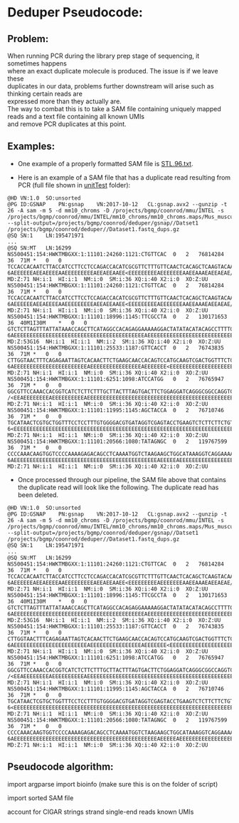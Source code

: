 # Deduper Pseudocode:


## Problem: 
When running PCR during the library prep stage of sequencing, it sometimes happens  
where an exact duplicate molecule is produced. The issue is if we leave these  
duplicates in our data, problems further downstream will arise such as thinking certain reads are  
expressed more than they actually are.  
The way to combat this is to take a SAM file containing uniquely mapped reads and a text file containing all known UMIs  
and remove PCR duplicates at this point. 

## Examples:
* One example of a properly formatted SAM file is  [STL.96.txt](../STL96.txt).  

* Here is an example of a SAM file that has a duplicate read resulting from PCR (full file shown in [unitTest](/unitTest) folder): 
```
@HD	VN:1.0	SO:unsorted
@PG	ID:GSNAP	PN:gsnap	VN:2017-10-12	CL:gsnap.avx2 --gunzip -t 26 -A sam -m 5 -d mm10_chroms -D /projects/bgmp/coonrod/mmu/INTEL -s /projects/bgmp/coonrod/mmu/INTEL/mm10_chroms/mm10_chroms.maps/Mus_musculus.GRCm38.89.splicesites.iit --split-output=/projects/bgmp/coonrod/deduper/gsnap//Datset1 /projects/bgmp/coonrod/deduper//Dataset1.fastq_dups.gz
@SQ	SN:1	LN:195471971
...
@SQ	SN:MT	LN:16299
NS500451:154:HWKTMBGXX:1:11101:24260:1121:CTGTTCAC	0	2	76814284	36	71M	*	0	0	TCCACCACAATCTTACCATCCTTCCTCCAGACCACATCGCGTTCTTTGTTCAACTCACAGCTCAAGTACAA	6AEEEEEEAEEAEEEEAAEEEEEEEEEAEEAEEAAEE<EEEEEEEEEAEEEEEEEAAEEAAAEAEEAEAE/	MD:Z:71	NH:i:1	HI:i:1	NM:i:0	SM:i:36	XQ:i:40	X2:i:0	XO:Z:UU
NS500451:154:HWKTMBGXX:1:11101:24260:1121:CTGTTCAC	0	2	76814284	36	71M	*	0	0	TCCACCACAATCTTACCATCCTTCCTCCAGACCACATCGCGTTCTTTGTTCAACTCACAGCTCAAGTACAA	6AEEEEEEAEEAEEEEAAEEEEEEEEEAEEAEEAAEE<EEEEEEEEEAEEEEEEEAAEEAAAEAEEAEAE/	MD:Z:71	NH:i:1	HI:i:1	NM:i:0	SM:i:36	XQ:i:40	X2:i:0	XO:Z:UU
NS500451:154:HWKTMBGXX:1:11101:18996:1145:TTCGCCTA	0	2	130171653	36	40M1I30M	*	0	0	GTCTCTTAGTTTATTATAAACCAGCTTCATAGGCCACAGAGGAAAAAGGACTATATACATACAGCCTTTTG	6AEEEEEEEEEEEEEEEEEEEEEEEEEEEEEEEEEEEEEEEEEAEEEEEEEEEEEEEEEEEEEEEEEEEEE	MD:Z:53G16	NH:i:1	HI:i:1	NM:i:2	SM:i:36	XQ:i:40	X2:i:0	XO:Z:UU
NS500451:154:HWKTMBGXX:1:11101:25533:1187:GTTCACCT	0	2	76743835	36	71M	*	0	0	CTTGGTAACTTTCAGAGAATTAGTCACAACTTCTGAAGCAACCACAGTCCATGCAAGTCGACTGGTTTCTC	6AEEEEEEEEEEEEEEEEEEEEEEEAEEEEEEEEEEEEEEEEAEEEEEEE<EEEEEEEEEEEEEEEEEEEE	MD:Z:71	NH:i:1	HI:i:1	NM:i:0	SM:i:36	XQ:i:40	X2:i:0	XO:Z:UU
NS500451:154:HWKTMBGXX:1:11101:6251:1098:ATCCATGG	0	2	76765947	36	71M	*	0	0	GGCGTTCCAAACCACGGTCATCTCTTCTTTGCTTACTTTAGTGACTTCTGGAGGATCAGGGCGGCCAGGTC	/<EEAEEEEEEEEAEEEEEEEEEEAEEEEEEEEEEEEEEEEEEEEEEEEEEEEEEEEEEEEEEEEEEEEEE	MD:Z:71	NH:i:1	HI:i:1	NM:i:0	SM:i:36	XQ:i:40	X2:i:0	XO:Z:UU
NS500451:154:HWKTMBGXX:1:11101:11995:1145:AGCTACCA	0	2	76710746	36	71M	*	0	0	TGCATAACTCGTGCTGGTTTCCTCCTTTGTGGGGACGTGATAGGTCGAGTACCTGAAGTCTCTTCTTCTGT	6<EEEEEEEEEEEEEEEEEEEEEEEEEEEEEEEEEEEEEEEEEEEEEEEEEEEEEEEEEEEEEEEEEEEEE	MD:Z:71	NH:i:1	HI:i:1	NM:i:0	SM:i:36	XQ:i:40	X2:i:0	XO:Z:UU
NS500451:154:HWKTMBGXX:1:11101:20566:1080:TATAGNGC	0	2	119767599	36	71M	*	0	0	CCCCAAACAAGTGGTCCCCAAAAGAGACAGCCTCAAAATGGTCTAAGAAGCTGGCATAAAGGTCAGGAAAA	6AEEEEEEEEEEEEEEEEEEEEEEEEEEEEEEEEEEEEEEEEEEEEEAEEEEEAEEEEEEEEEEEEEEEEE	MD:Z:71	NH:i:1	HI:i:1	NM:i:0	SM:i:36	XQ:i:40	X2:i:0	XO:Z:UU

```

* Once processed through our pipeline, the SAM file above that contains the duplicate read will look like the following. The duplicate read has been deleted.  
```
@HD	VN:1.0	SO:unsorted
@PG	ID:GSNAP	PN:gsnap	VN:2017-10-12	CL:gsnap.avx2 --gunzip -t 26 -A sam -m 5 -d mm10_chroms -D /projects/bgmp/coonrod/mmu/INTEL -s /projects/bgmp/coonrod/mmu/INTEL/mm10_chroms/mm10_chroms.maps/Mus_musculus.GRCm38.89.splicesites.iit --split-output=/projects/bgmp/coonrod/deduper/gsnap//Datset1 /projects/bgmp/coonrod/deduper//Dataset1.fastq_dups.gz
@SQ	SN:1	LN:195471971
...
@SQ	SN:MT	LN:16299
NS500451:154:HWKTMBGXX:1:11101:24260:1121:CTGTTCAC	0	2	76814284	36	71M	*	0	0	TCCACCACAATCTTACCATCCTTCCTCCAGACCACATCGCGTTCTTTGTTCAACTCACAGCTCAAGTACAA	6AEEEEEEAEEAEEEEAAEEEEEEEEEAEEAEEAAEE<EEEEEEEEEAEEEEEEEAAEEAAAEAEEAEAE/	MD:Z:71	NH:i:1	HI:i:1	NM:i:0	SM:i:36	XQ:i:40	X2:i:0	XO:Z:UU
NS500451:154:HWKTMBGXX:1:11101:18996:1145:TTCGCCTA	0	2	130171653	36	40M1I30M	*	0	0	GTCTCTTAGTTTATTATAAACCAGCTTCATAGGCCACAGAGGAAAAAGGACTATATACATACAGCCTTTTG	6AEEEEEEEEEEEEEEEEEEEEEEEEEEEEEEEEEEEEEEEEEAEEEEEEEEEEEEEEEEEEEEEEEEEEE	MD:Z:53G16	NH:i:1	HI:i:1	NM:i:2	SM:i:36	XQ:i:40	X2:i:0	XO:Z:UU
NS500451:154:HWKTMBGXX:1:11101:25533:1187:GTTCACCT	0	2	76743835	36	71M	*	0	0	CTTGGTAACTTTCAGAGAATTAGTCACAACTTCTGAAGCAACCACAGTCCATGCAAGTCGACTGGTTTCTC	6AEEEEEEEEEEEEEEEEEEEEEEEAEEEEEEEEEEEEEEEEAEEEEEEE<EEEEEEEEEEEEEEEEEEEE	MD:Z:71	NH:i:1	HI:i:1	NM:i:0	SM:i:36	XQ:i:40	X2:i:0	XO:Z:UU
NS500451:154:HWKTMBGXX:1:11101:6251:1098:ATCCATGG	0	2	76765947	36	71M	*	0	0	GGCGTTCCAAACCACGGTCATCTCTTCTTTGCTTACTTTAGTGACTTCTGGAGGATCAGGGCGGCCAGGTC	/<EEAEEEEEEEEAEEEEEEEEEEAEEEEEEEEEEEEEEEEEEEEEEEEEEEEEEEEEEEEEEEEEEEEEE	MD:Z:71	NH:i:1	HI:i:1	NM:i:0	SM:i:36	XQ:i:40	X2:i:0	XO:Z:UU
NS500451:154:HWKTMBGXX:1:11101:11995:1145:AGCTACCA	0	2	76710746	36	71M	*	0	0	TGCATAACTCGTGCTGGTTTCCTCCTTTGTGGGGACGTGATAGGTCGAGTACCTGAAGTCTCTTCTTCTGT	6<EEEEEEEEEEEEEEEEEEEEEEEEEEEEEEEEEEEEEEEEEEEEEEEEEEEEEEEEEEEEEEEEEEEEE	MD:Z:71	NH:i:1	HI:i:1	NM:i:0	SM:i:36	XQ:i:40	X2:i:0	XO:Z:UU
NS500451:154:HWKTMBGXX:1:11101:20566:1080:TATAGNGC	0	2	119767599	36	71M	*	0	0	CCCCAAACAAGTGGTCCCCAAAAGAGACAGCCTCAAAATGGTCTAAGAAGCTGGCATAAAGGTCAGGAAAA	6AEEEEEEEEEEEEEEEEEEEEEEEEEEEEEEEEEEEEEEEEEEEEEAEEEEEAEEEEEEEEEEEEEEEEE	MD:Z:71	NH:i:1	HI:i:1	NM:i:0	SM:i:36	XQ:i:40	X2:i:0	XO:Z:UU

```



## Pseudocode algorithm:
import argparse
import bioinfo (make sure this is on the folder of script)

import sorted SAM file

account for CIGAR strings
strand
single-end reads
known UMIs